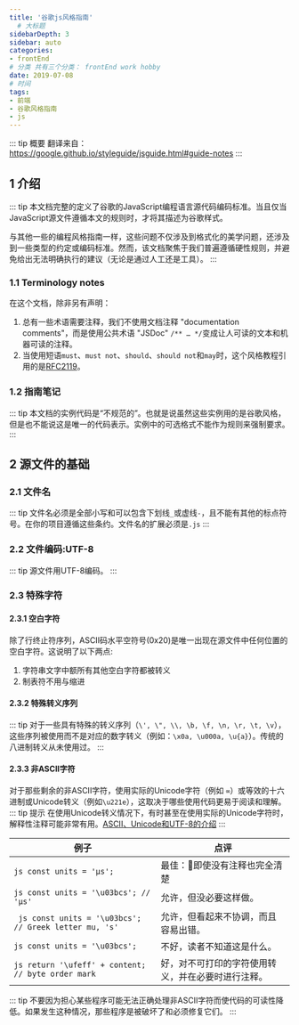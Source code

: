 ```yaml
---
title: '谷歌js风格指南'
  # 大标题
sidebarDepth: 3
sidebar: auto
categories:
- frontEnd
# 分类 共有三个分类： frontEnd work hobby
date: 2019-07-08
# 时间
tags:
- 前端
- 谷歌风格指南
- js
---
```


::: tip 概要
翻译来自：https://google.github.io/styleguide/jsguide.html#guide-notes
:::

## 1 介绍
::: tip
本文档完整的定义了谷歌的JavaScript编程语言源代码编码标准。当且仅当JavaScript源文件遵循本文的规则时，才将其描述为谷歌样式。

与其他一些的编程风格指南一样，这些问题不仅涉及到格式化的美学问题，还涉及到一些类型的约定或编码标准。然而，该文档聚焦于我们普遍遵循硬性规则，并避免给出无法明确执行的建议（无论是通过人工还是工具）。
:::
### 1.1 Terminology notes
在这个文档，除非另有声明：

1. 总有一些术语需要注释，我们不使用文档注释 "documentation comments"，而是使用公共术语 "JSDoc" `/** … */`变成让人可读的文本和机器可读的注释。
2. 当使用短语`must`、`must not`、`should`、`should not`和`may`时，这个风格教程引用的是[RFC2119](https://tools.ietf.org/html/rfc2119)。

### 1.2 指南笔记
::: tip
本文档的实例代码是“不规范的”。也就是说虽然这些实例用的是谷歌风格，但是也不能说这是唯一的代码表示。实例中的可选格式不能作为规则来强制要求。
:::

## 2 源文件的基础
### 2.1 文件名
::: tip
文件名必须是全部小写和可以包含下划线`_`或虚线`-`，且不能有其他的标点符号。在你的项目遵循这些条约。文件名的扩展必须是`.js`
:::
### 2.2 文件编码:UTF-8
::: tip
源文件用UTF-8编码。
:::
### 2.3 特殊字符
#### 2.3.1 空白字符
除了行终止符序列，ASCII码水平空符号(0x20)是唯一出现在源文件中任何位置的空白字符。这说明了以下两点:
1. 字符串文字中额所有其他空白字符都被转义
2. 制表符不用与缩进
#### 2.3.2 特殊转义序列
::: tip
对于一些具有特殊的转义序列（`\', \", \\, \b, \f, \n, \r, \t, \v`），这些序列被使用而不是对应的数字转义（例如：`\x0a, \u000a, \u{a}`）。传统的八进制转义从未使用过。
:::
#### 2.3.3 非ASCII字符
对于那些剩余的非ASCII字符，使用实际的Unicode字符（例如 `∞`）或等效的十六进制或Unicode转义（例如`\u221e`），这取决于哪些使用代码更易于阅读和理解。
::: tip 提示
在使用Unicode转义情况下，有时甚至在使用实际的Unicode字符时，解释性注释可能非常有用。[ASCII、Unicode和UTF-8的介绍](https://www.cnblogs.com/yuguangchuan/p/4310952.html)
:::

| 例子                  | 点评                           |
| ----------------------| ----------------------------- |
|``` js const units = 'μs'; ```    |最佳：即使没有注释也完全清楚       |
|``` js const units = '\u03bcs'; // 'μs' ```|允许，但没必要这样做。|
|``` js const units = '\u03bcs'; // Greek letter mu, 's'```|允许，但看起来不协调，而且容易出错。|
|``` js const units = '\u03bcs'; ```|不好，读者不知道这是什么。|
|``` js return '\ufeff' + content; // byte order mark ```|好，对不可打印的字符使用转义，并在必要时进行注释。|
::: tip
不要因为担心某些程序可能无法正确处理非ASCII字符而使代码的可读性降低。如果发生这种情况，那些程序是被破坏了和必须修复它们。
:::
